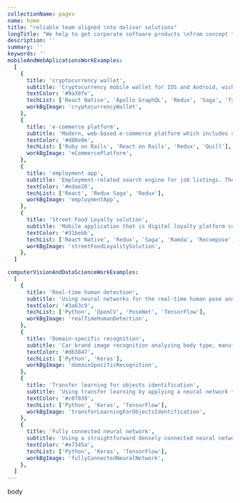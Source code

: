 ```yaml
---
collectionName: pages
name: home
title: "reliable team aligned \nto deliver solutions"
longTitle: "We help to get corporate software products \nfrom concept to production"
description: ''
summary: ''
keywords: ''
mobileAndWebAplicationsWorkExamples:
  [
    {
      title: 'cryptocurrency wallet',
      subtitle: 'Cryptocurrency mobile wallet for IOS and Android, wich provides an ability to store multiple coins with high-level security.',
      textColor: '#9a38fe',
      techList: ['React Native', 'Apollo GraphQL', 'Redux', 'Saga', 'Typescript', TypeORM],
      workBgImage: 'cryptocurrencyWallet',
    },
    {
      title: 'e-commerce platform',
      subtitle: 'Modern, web-based e-commerce platform which includes support for subscriptions, isomorphic rendering, and is highly optimized for mobile',
      textColor: '#d80e0e',
      techList: ['Ruby on Rails', 'React on Rails', 'Redux', 'Quill'],
      workBgImage: 'eCommercePlatform',
    },
    {
      title: 'employment app',
      subtitle: 'Employment-related search engine for job listings. The application has its own algorithm for vacancies (candidates) and сvs (companies. Weights take into account the location, scope of employment, skills, education, profession, and etc.',
      textColor: '#edae28',
      techList: ['React', 'Redux Saga', 'Redux'],
      workBgImage: 'employmentApp',
    },
    {
      title: 'Street Food Loyalty solution',
      subtitle: 'Mobile application that is digital loyalty platform connecting customers with London’s tastiest street food venues.',
      textColor: '#31bebb',
      techList: ['React Native', 'Redux', 'Saga', 'Ramda', 'Recompose', Typescript],
      workBgImage: 'streetFoodLoyalitySolution',
    },
  ]

computerVisionAndDataScienceWorkExamples:
  [
    {
      title: 'Real-time human detection',
      subtitle: 'Using neural networks for the real-time human pose and points on body estimation, age, and gender identification.',
      textColor: '#3a63c9',
      techList: ['Python', 'OpenCV', 'PoseNet', 'TensorFlow'],
      workBgImage: 'realTimeHumanDetection',
    },
    {
      title: 'Domain-specific recognition',
      subtitle: 'Car brand image recognition analyzing body type, manufacturer and model, implementing LSTM neural network on top of several ImageNet pre-trained models.',
      textColor: '#d63847',
      techList: ['Python', 'Keras'],
      workBgImage: 'domainSpecificRecognition',
    },
    {
      title: 'Transfer learning for objects identification',
      subtitle: 'Using transfer learning by applying a neural network trained on the ImageNet dataset to identify one of the dog breeds by a dog’s photo.',
      textColor: '#c07839',
      techList: ['Python', 'Keras', 'TensorFlow'],
      workBgImage: 'transferLearningForObjectsIdentification',
    },
    {
      title: 'Fully connected neural network',
      subtitle: 'Using a straightforward densely connected neural network for a given poker hand, the computer should be able to tell how strong the hand is.',
      textColor: '#e7345a',
      techList: ['Python', 'Keras', 'TensorFlow'],
      workBgImage: 'fullyConnectedNeuralNetwork',
    },
  ]
---
```


body
